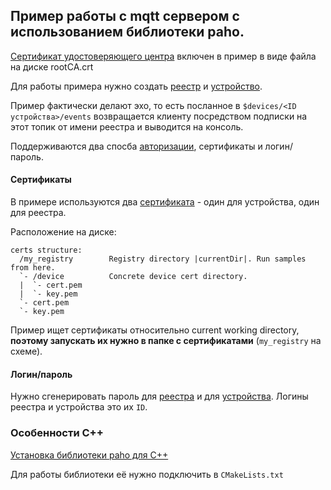 ## Пример работы с mqtt сервером с использованием библиотеки paho.

[Сертификат удостоверяющего
центра](https://storage.yandexcloud.net/mqtt/rootCA.crt) включен в пример
в виде файла на диске rootCA.crt

Для работы примера нужно создать
[реестр](https://cloud.yandex.ru/docs/iot-core/quickstart#create-registry) и
[устройство](https://cloud.yandex.ru/docs/iot-core/quickstart#create-device).

Пример фактически делают эхо, то есть посланное в `$devices/<ID
устройства>/events` возвращается клиенту посредством подписки на этот топик
от имени реестра и выводится на консоль.

Поддерживаются два спосба
[авторизации](https://cloud.yandex.ru/docs/iot-core/concepts/authorization),
сертификаты и логин/пароль.


#### Сертификаты

В примере используются два
[сертификата](https://cloud.yandex.ru/docs/iot-core/quickstart#create-ca) - один
для устройства, один для реестра.

Расположение на диске:

    certs structure:
      /my_registry        Registry directory |currentDir|. Run samples from here.
      `- /device          Concrete device cert directory.
      |  `- cert.pem
      |  `- key.pem
      `- cert.pem
      `- key.pem

Пример ищет сертификаты относительно current working directory, **поэтому
запускать их нужно в папке с сертификатами** (`my_registry` на схеме).


#### Логин/пароль

Нужно сгенерировать пароль для
[реестра](https://cloud.yandex.ru/docs/iot-core/operations/password/registry-password)
и для
[устройства](https://cloud.yandex.ru/docs/iot-core/operations/password/device-password).
Логины реестра и устройства это их `ID`.

### Особенности C++

[Установка библиотеки paho для C++](https://github.com/eclipse/paho.mqtt.cpp)

Для работы библиотеки её нужно подключить в `CMakeLists.txt`
